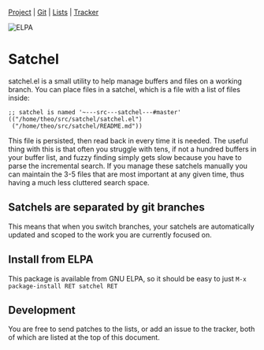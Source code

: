 [Project](https://sr.ht/~theo/satchel/) | [Git](https://git.sr.ht/~theo/satchel) | [Lists](https://sr.ht/~theo/satchel/lists) | [Tracker](https://todo.sr.ht/~theo/satchel)

![ELPA](https://elpa.gnu.org/packages/satchel.svg)

# Satchel

satchel.el is a small utility to help manage buffers and files on a working
branch.  You can place files in a satchel, which is a file with a list of files
inside:

```elisp
;; satchel is named '~---src---satchel---#master'
(("/home/theo/src/satchel/satchel.el")
 ("/home/theo/src/satchel/README.md"))
```

This file is persisted, then read back in every time it is needed.  The useful
thing with this is that often you struggle with tens, if not a hundred buffers
in your buffer list, and fuzzy finding simply gets slow because you have to
parse the incremental search.  If you manage these satchels manually you can
maintain the 3-5 files that are most important at any given time, thus having a
much less cluttered search space.

## Satchels are separated by git branches
This means that when you switch branches, your satchels are automatically
updated and scoped to the work you are currently focused on.

## Install from ELPA
This package is available from GNU ELPA, so it should be easy to just `M-x
package-install RET satchel RET`

## Development
You are free to send patches to the lists, or add an issue to the tracker, both
of which are listed at the top of this document.
